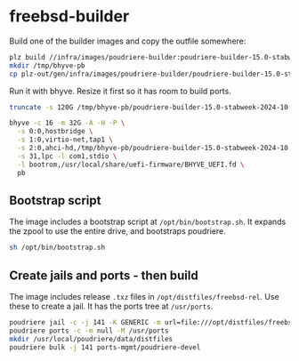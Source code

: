 # freebsd-builder

Build one of the builder images and copy the outfile somewhere:

```sh
plz build //infra/images/poudriere-builder:poudriere-builder-15.0-stabweek-2024-10
mkdir /tmp/bhyve-pb
cp plz-out/gen/infra/images/poudriere-builder/poudriere-builder-15.0-stabweek-2024-10.* /tmp/bhyve-pb
```

Run it with bhyve. Resize it first so it has room to build ports.

```sh
truncate -s 120G /tmp/bhyve-pb/poudriere-builder-15.0-stabweek-2024-10.img

bhyve -c 16 -m 32G -A -H -P \
  -s 0:0,hostbridge \
  -s 1:0,virtio-net,tap1 \
  -s 2:0,ahci-hd,/tmp/bhyve-pb/poudriere-builder-15.0-stabweek-2024-10.img \
  -s 31,lpc -l com1,stdio \
  -l bootrom,/usr/local/share/uefi-firmware/BHYVE_UEFI.fd \
  pb
```

## Bootstrap script

The image includes a bootstrap script at `/opt/bin/bootstrap.sh`.
It expands the zpool to use the entire drive, and bootstraps
poudriere.

```sh
sh /opt/bin/bootstrap.sh
```

## Create jails and ports - then build

The image includes release `.txz` files in `/opt/distfiles/freebsd-rel`.
Use these to create a jail.
It has the ports tree at `/usr/ports`.

```sh
poudriere jail -c -j 141 -K GENERIC -m url=file:///opt/distfiles/freebsd-rel/14.1-RELEASE-p6 -v 14.1-RELEASE-p6
poudriere ports -c -m null -M /usr/ports
mkdir /usr/local/poudriere/data/distfiles
poudriere bulk -j 141 ports-mgmt/poudriere-devel
```
